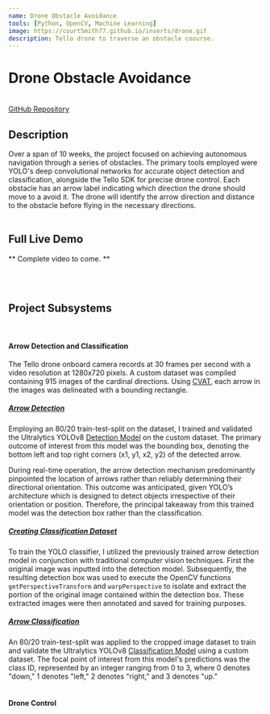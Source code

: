 ```yaml
---
name: Drone Obstacle Avoidance
tools: [Python, OpenCV, Machine Learning]
image: https://courtSmith77.github.io/inserts/drone.gif
description: Tello drone to traverse an obstacle coourse.
---
```


# Drone Obstacle Avoidance
<br>
<!-- hyperlink to github -->
<a href="https://github.com/courtSmith77/Drone-Obstacle-Avoidance">GitHub Repository</a>

<!-- <br>
<center><img src="{{ site.url }}{{ site.baseurl }}/inserts/BotROS_Picture.png"/></center>
<br> -->

## Description
Over a span of 10 weeks, the project focused on achieving autonomous navigation through a series of obstacles. The primary tools employed were YOLO's deep convolutional networks for accurate object detection and classification, alongside the Tello SDK for precise drone control. Each obstacle has an arrow label indicating which direction the drone should move to a avoid it. The drone will identify the arrow direction and distance to the obstacle before flying in the necessary directions.
<br>
<br>

## Full Live Demo
** Complete video to come. **

<!-- <center>
    <div style="position: relative; padding-bottom: 28.125%; height:0; overflow: hidden;">
        <video src="https://github.com/courtSmith77/courtSmith77.github.io/assets/144190404/93db4aef-e4eb-40c1-b796-5ee2be089a02" controls style="position: absolute; top:0; left:0; width: 100%; height: 100%;"></video>
    </div>
</center> -->

<br>
<br>

## Project Subsystems
<br>

#### <b>Arrow Detection and Classification</b>
The Tello drone onboard camera records at 30 frames per second with a video resolution at 1280x720 pixels. A custom dataset was compiled containing 915 images of the cardinal directions. Using <a href="https://www.cvat.ai/">CVAT</a>, each arrow in the images was delineated with a bounding rectangle.
<br>

##### <u>Arrow Detection</u>
Employing an 80/20 train-test-split on the dataset, I trained and validated the Ultralytics YOLOv8 <a href="https://docs.ultralytics.com/tasks/detect/">Detection Model</a> on the custom dataset. The primary outcome of interest from this model was the bounding box, denoting the bottom left and top right corners (x1, y1, x2, y2) of the detected arrow.
<br>

During real-time operation, the arrow detection mechanism predominantly pinpointed the location of arrows rather than reliably determining their directional orientation. This outcome was anticipated, given YOLO’s architecture which is designed to detect objects irrespective of their orientation or position. Therefore, the principal takeaway from this trained model was the detection box rather than the classification.
<br>

##### <u>Creating Classification Dataset</u>
To train the YOLO classifier, I utilized the previously trained arrow detection model in conjunction with traditional computer vision techniques. First the original image was inputted into the detection model. Subsequently, the resulting detection box was used to execute the OpenCV functions `getPerspectiveTransform` and `warpPerspective` to isolate and extract the portion of the original image contained within the detection box. These extracted images were then annotated and saved for training purposes.
<br>

##### <u>Arrow Classification</u>
An 80/20 train-test-split was applied to the cropped image dataset to train and validate the Ultralytics YOLOv8 <a href="https://www.cvat.ai/">Classification Model</a> using a custom dataset. The focal point of interest from this model's predictions was the class ID, represented by an integer ranging from 0 to 3, where 0 denotes "down," 1 denotes "left," 2 denotes "right," and 3 denotes "up." 
<br>
<br>

#### Drone Control


<br>
<br>







